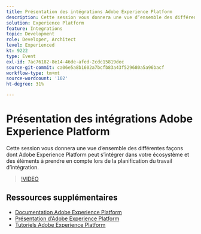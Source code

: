 ```yaml
---
title: Présentation des intégrations Adobe Experience Platform
description: Cette session vous donnera une vue d’ensemble des différentes façons dont Adobe Experience Platform peut s’intégrer dans votre écosystème et des éléments à prendre en compte lors de la planification du travail d’intégration.
solution: Experience Platform
feature: Integrations
topic: Development
role: Developer, Architect
level: Experienced
kt: 9222
type: Event
exl-id: 7ac76182-8e14-46de-afed-2cdc15819dec
source-git-commit: ca06e5a8b1602a7bcfb83a43f529680a5a96bacf
workflow-type: tm+mt
source-wordcount: '102'
ht-degree: 31%

---
```


# Présentation des intégrations Adobe Experience Platform

Cette session vous donnera une vue d’ensemble des différentes façons dont Adobe Experience Platform peut s’intégrer dans votre écosystème et des éléments à prendre en compte lors de la planification du travail d’intégration.


>[!VIDEO](https://video.tv.adobe.com/v/337715/?quality=12&learn=on&hidetitle=true)

## Ressources supplémentaires

- [Documentation Adobe Experience Platform](https://experienceleague.adobe.com/docs/experience-platform.html?lang=fr)
- [Présentation d’Adobe Experience Platform](https://experienceleague.adobe.com/docs/experience-platform/landing/home.html?lang=fr)
- [Tutoriels Adobe Experience Platform](https://experienceleague.adobe.com/docs/platform-learn/tutorials/overview.html?lang=fr)
